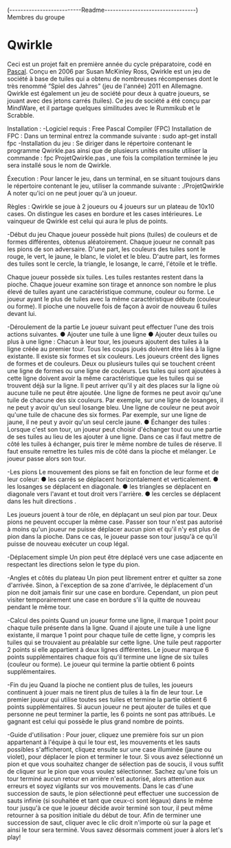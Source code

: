 (--------------------------Readme---------------------------------)
Membres du groupe


# Qwirkle
Ceci est un projet fait en première année du cycle préparatoire, codé en [Pascal](https://www.freepascal.org/). 
Conçu en 2006 par Susan McKinley Ross, Qwirkle est un jeu de société à base de tuiles qui a  obtenu de  nombreuses récompenses  dont le  très renommé “Spiel des Jahres” (jeu  de  l'année) 2011 en Allemagne.
Qwirkle est également un jeu de société pour deux à quatre joueurs, se jouant avec des jetons carrés (tuiles). Ce jeu de société a été conçu par MindWare, et il partage quelques similitudes avec le Rummikub et le Scrabble.


Installation :
-Logiciel requis : 
	Free Pascal Compiler (FPC)
	Installation de FPC : Dans un terminal entrez la commande suivante : sudo apt-get install fpc
-Installation du jeu : Se diriger dans le répertoire contenant le programme Qwirkle.pas ainsi que de plusieurs unités ensuite utiliser la commande : fpc ProjetQwirkle.pas , une fois la compilation terminée le jeu sera installé sous le nom de Qwirkle.

Éxecution :
Pour lancer le jeu, dans un terminal, en se situant toujours dans le répertoire contenant le jeu, utiliser la commande suivante : ./ProjetQwirkle
A noter qu'ici on ne peut jouer qu'à un joueur.

Règles : 
Qwirkle se joue à 2 joueurs ou 4 joueurs sur un plateau de 10x10 cases. On distingue les cases en bordure et les cases intérieures. Le vainqueur de Qwirkle est celui qui aura le plus de points.
 
 -Début du jeu 
Chaque joueur possède huit pions (tuiles) de couleurs et de formes différentes, obtenus aléatoirement. Chaque joueur ne connaît pas les pions de son adversaire.
D'une part, les couleurs des tuiles sont le rouge, le vert, le jaune, le blanc, le violet et le bleu.
D'autre part, les formes des tuiles sont le cercle, la triangle, le losange, le carré, l'étoile et le trèfle. 

Chaque joueur possède six tuiles. Les tuiles restantes restent dans la pioche. Chaque joueur examine son tirage et annonce son nombre le plus élevé de tuiles ayant une caractéristique commune, couleur ou forme. Le joueur ayant le plus de tuiles avec la même caractéristique débute (couleur ou forme). Il pioche une nouvelle fois de façon à avoir de nouveau 6 tuiles devant lui. 

 -Déroulement de la partie 
Le joueur suivant peut effectuer l'une des trois actions suivantes.
	● Ajouter une tuile à une ligne
	● Ajouter deux tuiles ou plus à une ligne : Chacun à leur tour, les joueurs ajoutent des tuiles à la ligne créée au premier tour. Tous les coups 		  joués doivent être liés à la ligne existante. Il existe six formes et six couleurs. Les joueurs créent des lignes de formes et de couleurs. Deux 		  ou plusieurs tuiles qui se touchent créent une ligne de formes ou une ligne de couleurs. Les tuiles qui sont ajoutées à cette ligne doivent 		  avoir la même caractéristique que les tuiles qui se trouvent déjà sur la ligne. Il peut arriver qu'il y ait des places sur la ligne où aucune 	  tuile ne peut être ajoutée. Une ligne de formes ne peut avoir qu'une tuile de chacune des six couleurs. Par exemple, sur une ligne de losanges, 		  il ne peut y avoir qu'un seul losange bleu. Une ligne de couleur ne peut avoir qu'une tuile de chacune des six formes. Par exemple, sur une 		  ligne de jaune, il ne peut y avoir qu'un seul cercle jaune.
    	● Échanger des tuiles : Lorsque c'est son tour, un joueur peut choisir d'échanger tout ou une partie de ses tuiles au lieu de les ajouter à une 	  ligne. Dans ce cas il faut mettre de côté les tuiles à échanger, puis tirer le même nombre de tuiles de réserve. Il faut ensuite remettre les 	  tuiles mis de côté dans la pioche et mélanger. Le joueur passe alors son tour.


-Les pions 
Le mouvement des pions se fait en fonction de leur forme et de leur coleur: 
● les carrés se déplacent horizontalement et verticalement. 
● les losanges se déplacent en diagonale. 
● les triangles se déplacent en diagonale vers l'avant et tout droit vers l'arrière. 
● les cercles se déplacent dans les huit directions .
  
Les joueurs jouent à tour de rôle, en déplaçant un seul pion par tour. Deux pions ne peuvent occuper la même case. Passer son tour n'est pas autorisé à moins qu'un joueur ne puisse déplacer aucun pion et qu'il n'y est plus de pion dans la pioche. Dans ce cas, le joueur passe son tour jusqu'à ce qu'il puisse de nouveau exécuter un coup légal. 
  
 -Déplacement simple 
Un pion peut être déplacé vers une case adjacente en respectant les directions selon le type du pion. 
 
 -Angles et côtés du plateau 
Un pion peut librement entrer et quitter sa zone d'arrivée. Sinon, à l'exception de sa zone d'arrivée, le déplacement d'un pion ne doit jamais finir sur une case en bordure. 
Cependant, un pion peut visiter temporairement une case en bordure s'il la quitte de nouveau pendant le même tour. 

-Calcul des points
Quand un joueur forme une ligne, il marque 1 point pour chaque tuile présente dans la ligne. Quand il ajoute une tuile à une ligne existante, il marque 1 point pour chaque tuile de cette ligne, y compris les tuiles qui se trouvaient au préalable sur cette ligne. Une tuile peut rapporter 2 points si elle appartient à deux lignes différentes. Le joueur marque 6 points supplémentaires chaque fois qu'il termine une ligne de six tuiles (couleur ou forme). Le joueur qui termine la partie obtient 6 points supplémentaires.
  
 -Fin du jeu 
Quand la pioche ne contient plus de tuiles, les joueurs continuent à jouer mais ne tirent plus de tuiles à la fin de leur tour. Le premier joueur qui utilise toutes ses tuiles et termine la partie obtient 6 points supplémentaires. Si aucun joueur ne peut ajouter de tuiles et que personne ne peut terminer la partie, les 6 points ne sont pas attribués. Le gagnant est celui qui possède le plus grand nombre de points.

 -Guide d'utilisation :
Pour jouer, cliquez une première fois sur un pion appartenant à l'équipe à qui le tour est, les mouvements et les sauts possibles s'afficheront, cliquez ensuite sur une case illuminée (jaune ou violet), pour déplacer le pion et terminer le tour. Si vous avez sélectionné un pion et que vous souhaitez changer de sélection pas de soucis, il vous suffit de cliquer sur le pion que vous voulez sélectionner. Sachez qu'une fois un tour terminé aucun retour en arrière n'est autorisé, alors attention aux erreurs et soyez vigilants sur vos mouvements. Dans le cas d'une succession de sauts, le pion sélectionné peut effectuer une succession de sauts infinie (si souhaitée et tant que ceux-ci sont légaux) dans le même tour jusqu'à ce que le joueur décide avoir terminé son tour, il peut même retourner à sa position initiale du début de tour. Afin de terminer une succession de saut, cliquer avec le clic droit n'importe où sur la page et ainsi le tour sera terminé.
Vous savez désormais comment jouer à  alors let's play!
